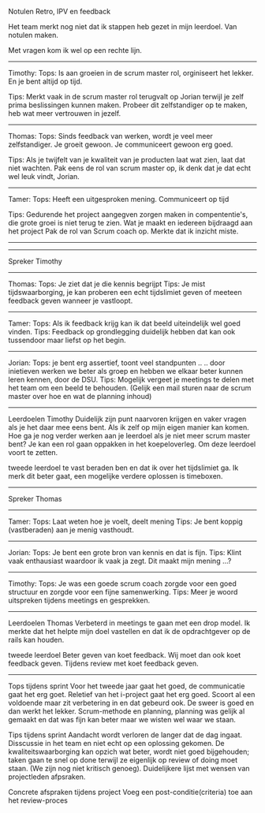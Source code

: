 Notulen Retro, IPV en feedback

Het team merkt nog niet dat ik stappen heb gezet in mijn leerdoel. Van notulen maken.

Met vragen kom ik wel op een rechte lijn.

---
Timothy:
Tops: Is aan groeien in de scrum master rol, orginiseert het lekker. En je bent altijd op tijd.

Tips: Merkt vaak in de scrum master rol terugvalt op Jorian terwijl je zelf prima beslissingen kunnen maken. Probeer dit zelfstandiger op te maken, heb wat meer vertrouwen in jezelf.

---
Thomas:
Tops: Sinds feedback van werken, wordt je veel meer zelfstandiger. Je groeit gewoon.
Je communiceert gewoon erg goed.

Tips: Als je twijfelt van je kwaliteit van je producten laat wat zien, laat dat niet wachten. 
Pak eens de rol van scrum master op, ik denk dat je dat echt wel leuk vindt, Jorian.

---
Tamer:
Tops: Heeft een uitgesproken mening.
Communiceert op tijd

Tips: Gedurende het project aangegven zorgen maken in compententie's, die grote groei is niet terug te zien. Wat je maakt en iedereen bijdraagd aan het project
Pak de rol van Scrum coach op. Merkte dat ik inzicht miste. 

---

---
Spreker Timothy

---

Thomas:
Tops: Je ziet dat je die kennis begrijpt
Tips: Je mist tijdswaarborging, je kan proberen een echt tijdslimiet geven of meeteen feedback geven wanneer je vastloopt.

---
Tamer:
Tops: Als ik feedback krijg kan ik dat beeld uiteindelijk wel goed vinden.
Tips: Feedback op grondlegging duidelijk hebben dat kan ook tussendoor maar liefst op het begin.

---
Jorian:
Tops: je bent erg assertief, toont veel standpunten .. .. door inietieven werken we beter als groep en hebben we elkaar beter kunnen leren kennen, door de DSU.
Tips: Mogelijk vergeet je meetings te delen met het team om een beeld te behouden. (Gelijk een mail sturen naar de scrum master over hoe en wat de planning inhoud)

---
Leerdoelen Timothy
Duidelijk zijn punt naarvoren krijgen en vaker vragen als je het daar mee eens bent. Als ik zelf op mijn eigen manier kan komen.
Hoe ga je nog verder werken aan je leerdoel als je niet meer scrum master bent? Je kan een rol gaan oppakken in het koepeloverleg. Om deze leerdoel voort te zetten.

tweede leerdoel te vast beraden ben en dat ik over het tijdslimiet ga.
Ik merk dit beter gaat, een mogelijke verdere oplossen is timeboxen.

---
Spreker Thomas

---
Tamer:
Tops: Laat weten hoe je voelt, deelt mening
Tips: Je bent koppig (vastberaden) aan je menig vasthoudt.

---
Jorian:
Tops: Je bent een grote bron van kennis en dat is fijn.
Tips: Klint vaak enthausiast waardoor ik vaak ja zegt. Dit maakt mijn mening ...?

---
Timothy:
Tops: Je was een goede scrum coach zorgde voor een goed structuur en zorgde voor een fijne samenwerking.
Tips: Meer je woord uitspreken tijdens meetings en gesprekken.

---
Leerdoelen Thomas
Verbeterd in meetings te gaan met een drop model. Ik merkte dat het helpte mijn doel vastellen en dat ik de opdrachtgever op de rails kan houden.

tweede leerdoel
Beter geven van koet feedback. Wij moet dan ook koet feedback geven. Tijdens review met koet feedback geven.

---
Tops tijdens sprint
Voor het tweede jaar gaat het goed, de communicatie gaat het erg goet. Reletief van het i-project gaat het erg goed. Scoort al een voldoende maar zit verbetering in en dat gebeurd ook. De sweer is goed en dan werkt het lekker. Scrum-methode en planning, planning was gelijk al gemaakt en dat was fijn kan beter maar we wisten wel waar we staan.

Tips tijdens sprint
Aandacht wordt verloren de langer dat de dag ingaat. Disscussie in het team en niet echt op een oplossing gekomen. De kwaliteitswaarborging kan opzich wat beter, wordt niet goed bijgehouden; taken gaan te snel op done terwijl ze eigenlijk op review of doing moet staan. (We zijn nog niet kritisch genoeg). Duidelijkere lijst met wensen van projectleden afpsraken.

Concrete afspraken tijdens project
Voeg een post-conditie(criteria) toe aan het review-proces